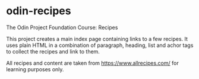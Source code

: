 # odin-recipes
The Odin Project Foundation Course: Recipes  

This project creates a main index page containing links to a few recipes. It uses plain HTML in a combination of paragraph, heading, list and achor tags to collect the recipes and link to them.  

All recipes and content are taken from https://www.allrecipes.com/ for learning purposes only.